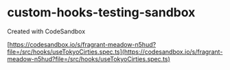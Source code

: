 # custom-hooks-testing-sandbox

Created with CodeSandbox

[https://codesandbox.io/s/fragrant-meadow-n5hud?file=/src/hooks/useTokyoCirties.spec.ts](https://codesandbox.io/s/fragrant-meadow-n5hud?file=/src/hooks/useTokyoCirties.spec.ts)

